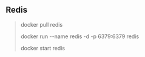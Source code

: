 ## Redis
> docker pull redis
> 
> docker run --name redis -d -p 6379:6379 redis
> 
> docker start redis